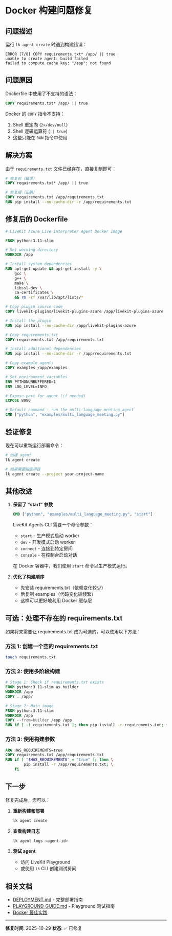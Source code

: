 # Docker 构建问题修复

## 问题描述

运行 `lk agent create` 时遇到构建错误：

```
ERROR [7/8] COPY requirements.txt* /app/ || true
unable to create agent: build failed
failed to compute cache key: "/app": not found
```

## 问题原因

Dockerfile 中使用了不支持的语法：

```dockerfile
COPY requirements.txt* /app/ || true
```

Docker 的 `COPY` 指令不支持：
1. Shell 重定向 (`2>/dev/null`)
2. Shell 逻辑运算符 (`|| true`)
3. 这些只能在 `RUN` 指令中使用

## 解决方案

由于 `requirements.txt` 文件已经存在，直接复制即可：

```dockerfile
# 修复前（错误）
COPY requirements.txt* /app/ || true

# 修复后（正确）
COPY requirements.txt /app/requirements.txt
RUN pip install --no-cache-dir -r /app/requirements.txt
```

## 修复后的 Dockerfile

```dockerfile
# LiveKit Azure Live Interpreter Agent Docker Image

FROM python:3.11-slim

# Set working directory
WORKDIR /app

# Install system dependencies
RUN apt-get update && apt-get install -y \
    gcc \
    g++ \
    make \
    libssl-dev \
    ca-certificates \
    && rm -rf /var/lib/apt/lists/*

# Copy plugin source code
COPY livekit-plugins/livekit-plugins-azure /app/livekit-plugins-azure

# Install the plugin
RUN pip install --no-cache-dir /app/livekit-plugins-azure

# Copy requirements.txt
COPY requirements.txt /app/requirements.txt

# Install additional dependencies
RUN pip install --no-cache-dir -r /app/requirements.txt

# Copy example agents
COPY examples /app/examples

# Set environment variables
ENV PYTHONUNBUFFERED=1
ENV LOG_LEVEL=INFO

# Expose port for agent (if needed)
EXPOSE 8080

# Default command - run the multi-language meeting agent
CMD ["python", "examples/multi_language_meeting.py"]
```

## 验证修复

现在可以重新运行部署命令：

```bash
# 创建 agent
lk agent create

# 如果需要指定项目
lk agent create --project your-project-name
```

## 其他改进

1. **保留了 "start" 参数**
   ```dockerfile
   CMD ["python", "examples/multi_language_meeting.py", "start"]
   ```

   LiveKit Agents CLI 需要一个命令参数：
   - `start` - 生产模式启动 worker
   - `dev` - 开发模式启动 worker
   - `connect` - 连接到特定房间
   - `console` - 在控制台启动对话

   在 Docker 容器中，我们使用 `start` 命令以生产模式运行。

2. **优化了构建顺序**
   - 先安装 requirements.txt（依赖变化较少）
   - 后复制 examples（代码变化较频繁）
   - 这样可以更好地利用 Docker 缓存层

## 可选：处理不存在的 requirements.txt

如果将来需要让 requirements.txt 成为可选的，可以使用以下方法：

### 方法 1: 创建一个空的 requirements.txt

```bash
touch requirements.txt
```

### 方法 2: 使用多阶段构建

```dockerfile
# Stage 1: Check if requirements.txt exists
FROM python:3.11-slim as builder
WORKDIR /app
COPY . /app/

# Stage 2: Main image
FROM python:3.11-slim
WORKDIR /app
COPY --from=builder /app /app
RUN if [ -f requirements.txt ]; then pip install -r requirements.txt; fi
```

### 方法 3: 使用构建参数

```dockerfile
ARG HAS_REQUIREMENTS=true
COPY requirements.txt /app/requirements.txt
RUN if [ "$HAS_REQUIREMENTS" = "true" ]; then \
        pip install -r /app/requirements.txt; \
    fi
```

## 下一步

修复完成后，您可以：

1. **重新构建和部署**
   ```bash
   lk agent create
   ```

2. **查看构建日志**
   ```bash
   lk agent logs <agent-id>
   ```

3. **测试 agent**
   - 访问 LiveKit Playground
   - 或使用 `lk` CLI 创建测试房间

## 相关文档

- [DEPLOYMENT.md](DEPLOYMENT.md) - 完整部署指南
- [PLAYGROUND_GUIDE.md](PLAYGROUND_GUIDE.md) - Playground 测试指南
- [Docker 最佳实践](https://docs.docker.com/develop/dev-best-practices/)

---

**修复时间**: 2025-10-29
**状态**: ✅ 已修复
